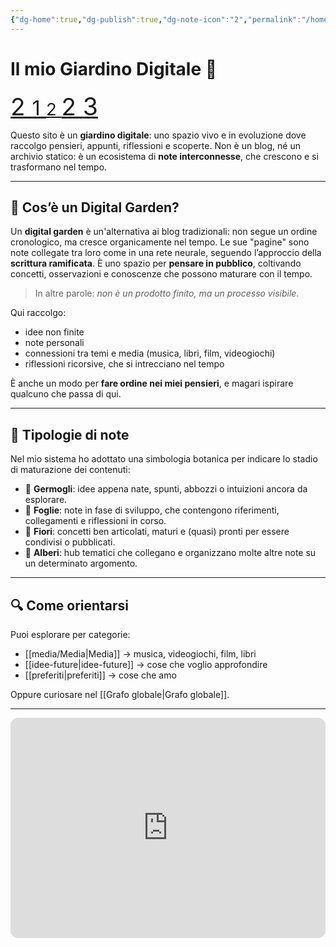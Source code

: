 ```yaml
---
{"dg-home":true,"dg-publish":true,"dg-note-icon":"2","permalink":"/homepage/","tags":["gardenEntry"],"dgPassFrontmatter":true,"noteIcon":"2"}
---
```


# Il mio Giardino Digitale 🌱

<div class="garden-svg-wrapper">
    <a class="svg-plant" href="/Homepage" title="Homepage" style="top:61.77126997102757%; left:74.13697804464864%; font-size:2.419524171664823rem; transform: rotate(3deg);" data-icon="2">
      2
    </a>
    <a class="svg-plant" href="/media/film e serie tv/Incontri ravvicinati del terzo tipo" title="Incontri ravvicinati del terzo tipo" style="top:79.91785382313668%; left:38.97340020243743%; font-size:2.040784624703199rem; transform: rotate(10deg);" data-icon="1">
      1
    </a>
    <a class="svg-plant" href="/letture/Libreria" title="Libreria" style="top:2.940995722021591%; left:58.299895649957094%; font-size:1.719500458564858rem; transform: rotate(-2deg);" data-icon="2">
      2
    </a>
    <a class="svg-plant" href="/media/Media" title="Media" style="top:50.24510128788405%; left:48.802143261231784%; font-size:2.4035247476069124rem; transform: rotate(13deg);" data-icon="2">
      2
    </a>
    <a class="svg-plant" href="/media/film e serie tv/Severance" title="Severance" style="top:46.28001381483375%; left:33.051897917633084%; font-size:2.4475263627733277rem; transform: rotate(0deg);" data-icon="3">
      3
    </a></div>

Questo sito è un **giardino digitale**: uno spazio vivo e in evoluzione dove raccolgo pensieri, appunti, riflessioni e scoperte.  Non è un blog, né un archivio statico: è un ecosistema di **note interconnesse**, che crescono e si trasformano nel tempo.

---

## 🌷 Cos’è un Digital Garden?

Un **digital garden** è un'alternativa ai blog tradizionali: non segue un ordine cronologico, ma cresce organicamente nel tempo. Le sue "pagine" sono note collegate tra loro come in una rete neurale, seguendo l’approccio della **scrittura ramificata**. È uno spazio per **pensare in pubblico**, coltivando concetti, osservazioni e conoscenze che possono maturare con il tempo.

> In altre parole: *non è un prodotto finito, ma un processo visibile*.
 
Qui raccolgo:

- idee non finite
- note personali
- connessioni tra temi e media (musica, libri, film, videogiochi)
- riflessioni ricorsive, che si intrecciano nel tempo

È anche un modo per **fare ordine nei miei pensieri**, e magari ispirare qualcuno che passa di qui.

---

## 🌿 Tipologie di note

Nel mio sistema ho adottato una simbologia botanica per indicare lo stadio di maturazione dei contenuti:

- 🌱 **Germogli**: idee appena nate, spunti, abbozzi o intuizioni ancora da esplorare.
- 🍃 **Foglie**: note in fase di sviluppo, che contengono riferimenti, collegamenti e riflessioni in corso.
- 🌸 **Fiori**: concetti ben articolati, maturi e (quasi) pronti per essere condivisi o pubblicati.
- 🌳 **Alberi**: hub tematici che collegano e organizzano molte altre note su un determinato argomento.


---

## 🔍 Come orientarsi

Puoi esplorare per categorie:
- [[media/Media\|Media]] → musica, videogiochi, film, libri
- [[idee-future\|idee-future]] → cose che voglio approfondire
- [[preferiti\|preferiti]] → cose che amo

Oppure curiosare nel [[Grafo globale\|Grafo globale]].

---

<iframe style="border-radius:12px" src="https://open.spotify.com/embed/playlist/1dDPjDQLZRn0uCiyDMbvIY?utm_source=generator" width="100%" height="352" frameBorder="0" allowfullscreen="" allow="autoplay; clipboard-write; encrypted-media; fullscreen; picture-in-picture" loading="lazy"></iframe>

